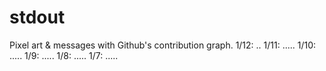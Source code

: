 # stdout
Pixel art &amp; messages with Github's contribution graph.
1/12: ..
1/11: .....
1/10: .....
1/9: .....
1/8: .....
1/7: .....

